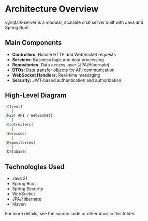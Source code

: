 # Architecture Overview

vynqtalk-server is a modular, scalable chat server built with Java and Spring Boot.

## Main Components

- **Controllers:** Handle HTTP and WebSocket requests
- **Services:** Business logic and data processing
- **Repositories:** Data access layer (JPA/Hibernate)
- **DTOs:** Data transfer objects for API communication
- **WebSocket Handlers:** Real-time messaging
- **Security:** JWT-based authentication and authorization

## High-Level Diagram

``` bash
[Client]
   |
[REST API / WebSocket]
   |
[Controllers]
   |
[Services]
   |
[Repositories]
   |
[Database]
```

## Technologies Used

- Java 21
- Spring Boot
- Spring Security
- WebSocket
- JPA/Hibernate
- Maven

For more details, see the source code or other docs in this folder.
